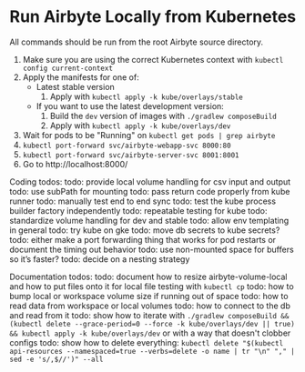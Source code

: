 # Run Airbyte Locally from Kubernetes

All commands should be run from the root Airbyte source directory.

1. Make sure you are using the correct Kubernetes context with `kubectl config current-context`
1. Apply the manifests for one of:
    * Latest stable version
        1. Apply with `kubectl apply -k kube/overlays/stable`
    * If you want to use the latest development version:
        1. Build the `dev` version of images with `./gradlew composeBuild`
        1. Apply with `kubectl apply -k kube/overlays/dev`
1. Wait for pods to be "Running" on `kubectl get pods | grep airbyte`
1. `kubectl port-forward svc/airbyte-webapp-svc 8000:80`
1. `kubectl port-forward svc/airbyte-server-svc 8001:8001`
1. Go to http://localhost:8000/

Coding todos:
todo: provide local volume handling for csv input and output
todo: use subPath for mounting
todo: pass return code properly from kube runner
todo: manually test end to end sync
todo: test the kube process builder factory independently
todo: repeatable testing for kube
todo: standardize volume handling for dev and stable
todo: allow env templating in general
todo: try kube on gke
todo: move db secrets to kube secrets?
todo: either make a port forwarding thing that works for pod restarts or document the timing out behavior
todo: use non-mounted space for buffers so it’s faster?
todo: decide on a nesting strategy

Documentation todos:
todo: document how to resize airbyte-volume-local and how to put files onto it for local file testing with `kubectl cp`
todo: how to bump local or workspace volume size if running out of space
todo: how to read data from workspace or local volumes
todo: how to connect to the db and read from it
todo: show how to iterate with `./gradlew composeBuild && (kubectl delete --grace-period=0 --force -k kube/overlays/dev || true) && kubectl apply -k kube/overlays/dev` or with a way that doesn't clobber configs
todo: show how to delete everything: `kubectl delete "$(kubectl api-resources --namespaced=true --verbs=delete -o name | tr "\n" "," | sed -e 's/,$//')" --all`
